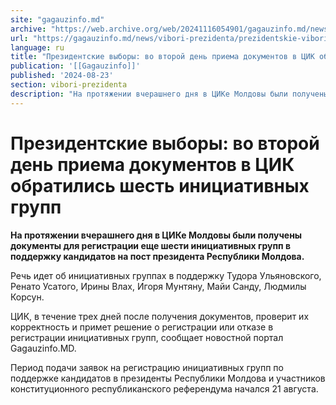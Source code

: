 ```yaml
---
site: "gagauzinfo.md"
archive: "https://web.archive.org/web/20241116054901/gagauzinfo.md/news/vibori-prezidenta/prezidentskie-vibori-vo-vtoroi-den-priema-dokumentov-v-tsik-obratilis-shest-initsiativnih-grupp"
url: "https://gagauzinfo.md/news/vibori-prezidenta/prezidentskie-vibori-vo-vtoroi-den-priema-dokumentov-v-tsik-obratilis-shest-initsiativnih-grupp"
language: ru
title: "Президентские выборы: во второй день приема документов в ЦИК обратились шесть инициативных групп"
publication: '[[Gagauzinfo]]'
published: '2024-08-23'
section: vibori-prezidenta
description: "На протяжении вчерашнего дня в ЦИКе Молдовы были получены документы для регистрации еще шести инициативных групп в поддержку кандидатов на пост президента Республики Молдова."
---
```


# Президентские выборы: во второй день приема документов в ЦИК обратились шесть инициативных групп

**На протяжении вчерашнего дня в ЦИКе Молдовы были получены документы для регистрации еще шести инициативных групп в поддержку кандидатов на пост президента Республики Молдова.**

Речь идет об инициативных группах в поддержку Тудора Ульяновского, Ренато Усатого, Ирины Влах, Игоря Мунтяну, Майи Санду, Людмилы Корсун.

ЦИК, в течение трех дней после получения документов, проверит их корректность и примет решение о регистрации или отказе в регистрации инициативных групп, сообщает новостной портал Gagauzinfo.MD.

Период подачи заявок на регистрацию инициативных групп по поддержке кандидатов в президенты Республики Молдова и участников конституционного республиканского референдума начался 21 августа.
